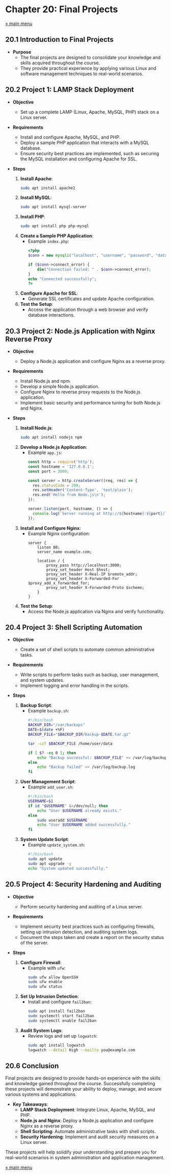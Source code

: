 # Chapter 20: Final Projects

<a href="README.md">&laquo; main menu</a>

## 20.1 Introduction to Final Projects
- **Purpose**
  - The final projects are designed to consolidate your knowledge and skills acquired throughout the course.
  - They provide practical experience by applying various Linux and software management techniques to real-world scenarios.

## 20.2 Project 1: LAMP Stack Deployment
- **Objective**
  - Set up a complete LAMP (Linux, Apache, MySQL, PHP) stack on a Linux server.
- **Requirements**
  - Install and configure Apache, MySQL, and PHP.
  - Deploy a sample PHP application that interacts with a MySQL database.
  - Ensure security best practices are implemented, such as securing the MySQL installation and configuring Apache for SSL.

- **Steps**
  1. **Install Apache**:
     ```bash
     sudo apt install apache2
     ```
  2. **Install MySQL**:
     ```bash
     sudo apt install mysql-server
     ```
  3. **Install PHP**:
     ```bash
     sudo apt install php php-mysql
     ```
  4. **Create a Sample PHP Application**:
     - Example `index.php`:
       ```php
       <?php
       $conn = new mysqli("localhost", "username", "password", "database");

       if ($conn->connect_error) {
           die("Connection failed: " . $conn->connect_error);
       }
       echo "Connected successfully";
       ?>
       ```
  5. **Configure Apache for SSL**:
     - Generate SSL certificates and update Apache configuration.
  6. **Test the Setup**:
     - Access the application through a web browser and verify database interactions.

## 20.3 Project 2: Node.js Application with Nginx Reverse Proxy
- **Objective**
  - Deploy a Node.js application and configure Nginx as a reverse proxy.
- **Requirements**
  - Install Node.js and npm.
  - Develop a simple Node.js application.
  - Configure Nginx to reverse proxy requests to the Node.js application.
  - Implement basic security and performance tuning for both Node.js and Nginx.

- **Steps**
  1. **Install Node.js**:
     ```bash
     sudo apt install nodejs npm
     ```
  2. **Develop a Node.js Application**:
     - Example `app.js`:
       ```javascript
       const http = require('http');
       const hostname = '127.0.0.1';
       const port = 3000;

       const server = http.createServer((req, res) => {
         res.statusCode = 200;
         res.setHeader('Content-Type', 'text/plain');
         res.end('Hello from Node.js\n');
       });

       server.listen(port, hostname, () => {
         console.log(`Server running at http://${hostname}:${port}/`);
       });
       ```
  3. **Install and Configure Nginx**:
     - Example Nginx configuration:
       ```nginx
       server {
           listen 80;
           server_name example.com;

           location / {
               proxy_pass http://localhost:3000;
               proxy_set_header Host $host;
               proxy_set_header X-Real-IP $remote_addr;
               proxy_set_header X-Forwarded-For $proxy_add_x_forwarded_for;
               proxy_set_header X-Forwarded-Proto $scheme;
           }
       }
       ```
  4. **Test the Setup**:
     - Access the Node.js application via Nginx and verify functionality.

## 20.4 Project 3: Shell Scripting Automation
- **Objective**
  - Create a set of shell scripts to automate common administrative tasks.
- **Requirements**
  - Write scripts to perform tasks such as backup, user management, and system updates.
  - Implement logging and error handling in the scripts.

- **Steps**
  1. **Backup Script**:
     - Example `backup.sh`:
       ```bash
       #!/bin/bash
       BACKUP_DIR="/var/backups"
       DATE=$(date +%F)
       BACKUP_FILE="$BACKUP_DIR/backup-$DATE.tar.gz"

       tar -czf $BACKUP_FILE /home/user/data

       if [ $? -eq 0 ]; then
           echo "Backup successful: $BACKUP_FILE" >> /var/log/backup.log
       else
           echo "Backup failed" >> /var/log/backup.log
       fi
       ```
  2. **User Management Script**:
     - Example `add_user.sh`:
       ```bash
       #!/bin/bash
       USERNAME=$1
       if id "$USERNAME" &>/dev/null; then
           echo "User $USERNAME already exists."
       else
           sudo useradd $USERNAME
           echo "User $USERNAME added successfully."
       fi
       ```
  3. **System Update Script**:
     - Example `update_system.sh`:
       ```bash
       #!/bin/bash
       sudo apt update
       sudo apt upgrade -y
       echo "System updated successfully."
       ```

## 20.5 Project 4: Security Hardening and Auditing
- **Objective**
  - Perform security hardening and auditing of a Linux server.
- **Requirements**
  - Implement security best practices such as configuring firewalls, setting up intrusion detection, and auditing system logs.
  - Document the steps taken and create a report on the security status of the server.

- **Steps**
  1. **Configure Firewall**:
     - Example with `ufw`:
       ```bash
       sudo ufw allow OpenSSH
       sudo ufw enable
       sudo ufw status
       ```
  2. **Set Up Intrusion Detection**:
     - Install and configure `fail2ban`:
       ```bash
       sudo apt install fail2ban
       sudo systemctl start fail2ban
       sudo systemctl enable fail2ban
       ```
  3. **Audit System Logs**:
     - Review logs and set up `logwatch`:
       ```bash
       sudo apt install logwatch
       logwatch --detail High --mailto you@example.com
       ```

## 20.6 Conclusion
Final projects are designed to provide hands-on experience with the skills and knowledge gained throughout the course. Successfully completing these projects will demonstrate your ability to deploy, manage, and secure various systems and applications.

- **Key Takeaways**:
  - **LAMP Stack Deployment**: Integrate Linux, Apache, MySQL, and PHP.
  - **Node.js and Nginx**: Deploy a Node.js application and configure Nginx as a reverse proxy.
  - **Shell Scripting**: Automate administrative tasks with shell scripts.
  - **Security Hardening**: Implement and audit security measures on a Linux server.

These projects will help solidify your understanding and prepare you for real-world scenarios in system administration and application management.


<a href="README.md">&laquo; main menu</a>